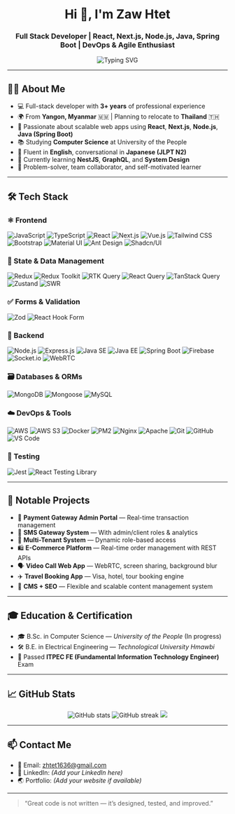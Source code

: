 <h1 align="center">Hi 👋, I'm Zaw Htet</h1>
<h3 align="center">Full Stack Developer | React, Next.js, Node.js, Java, Spring Boot | DevOps & Agile Enthusiast</h3>

<p align="center">
  <img src="https://readme-typing-svg.demolab.com?font=Fira+Code&pause=1000&center=true&width=435&lines=Frontend+%2F+Backend+Engineer;Full+Stack+JavaScript+Developer;React+%2B+Next.js+%2B+Spring+Boot;Always+Learning+New+Tech+%F0%9F%9A%80" alt="Typing SVG" />
</p>

---

## 👨‍💻 About Me

- 💻 Full-stack developer with **3+ years** of professional experience  
- 🌍 From **Yangon, Myanmar** 🇲🇲 | Planning to relocate to **Thailand** 🇹🇭  
- 🔧 Passionate about scalable web apps using **React**, **Next.js**, **Node.js**, **Java (Spring Boot)**  
- 📚 Studying **Computer Science** at University of the People  
- 💬 Fluent in **English**, conversational in **Japanese (JLPT N2)**  
- 🌱 Currently learning **NestJS**, **GraphQL**, and **System Design**  
- 🧠 Problem-solver, team collaborator, and self-motivated learner  

---

## 🛠️ Tech Stack

### ⚛️ Frontend
![JavaScript](https://img.shields.io/badge/JavaScript-F7DF1E?style=flat-square&logo=javascript&logoColor=black)
![TypeScript](https://img.shields.io/badge/TypeScript-3178C6?style=flat-square&logo=typescript)
![React](https://img.shields.io/badge/React-61DAFB?style=flat-square&logo=react)
![Next.js](https://img.shields.io/badge/Next.js-000000?style=flat-square&logo=next.js)
![Vue.js](https://img.shields.io/badge/Vue.js-4FC08D?style=flat-square&logo=vue.js)
![Tailwind CSS](https://img.shields.io/badge/Tailwind_CSS-38B2AC?style=flat-square&logo=tailwind-css)
![Bootstrap](https://img.shields.io/badge/Bootstrap-7952B3?style=flat-square&logo=bootstrap)
![Material UI](https://img.shields.io/badge/MUI-007FFF?style=flat-square&logo=mui)
![Ant Design](https://img.shields.io/badge/Ant_Design-1677FF?style=flat-square&logo=ant-design)
![Shadcn/UI](https://img.shields.io/badge/Shadcn/UI-8B5CF6?style=flat-square&logo=radix-ui)

### 🧠 State & Data Management
![Redux](https://img.shields.io/badge/Redux-764ABC?style=flat-square&logo=redux)
![Redux Toolkit](https://img.shields.io/badge/Redux_Toolkit-764ABC?style=flat-square&logo=redux)
![RTK Query](https://img.shields.io/badge/RTK_Query-FF4154?style=flat-square&logo=redux)
![React Query](https://img.shields.io/badge/React_Query-FF4154?style=flat-square&logo=react-query)
![TanStack Query](https://img.shields.io/badge/TanStack_Query-FF4154?style=flat-square&logo=tanstack)
![Zustand](https://img.shields.io/badge/Zustand-000000?style=flat-square&logo=react)
![SWR](https://img.shields.io/badge/SWR-000000?style=flat-square&logo=vercel)

### ✅ Forms & Validation
![Zod](https://img.shields.io/badge/Zod-8B5CF6?style=flat-square&logo=zod)
![React Hook Form](https://img.shields.io/badge/React_Hook_Form-EC5990?style=flat-square&logo=reacthookform)

### 🧰 Backend
![Node.js](https://img.shields.io/badge/Node.js-339933?style=flat-square&logo=node.js)
![Express.js](https://img.shields.io/badge/Express.js-000000?style=flat-square&logo=express)
![Java SE](https://img.shields.io/badge/Java_SE-007396?style=flat-square&logo=java)
![Java EE](https://img.shields.io/badge/Java_EE-007396?style=flat-square&logo=java)
![Spring Boot](https://img.shields.io/badge/Spring_Boot-6DB33F?style=flat-square&logo=spring)
![Firebase](https://img.shields.io/badge/Firebase-FFCA28?style=flat-square&logo=firebase)
![Socket.io](https://img.shields.io/badge/Socket.io-010101?style=flat-square&logo=socket.io)
![WebRTC](https://img.shields.io/badge/WebRTC-333333?style=flat-square&logo=webrtc)

### 🗃️ Databases & ORMs
![MongoDB](https://img.shields.io/badge/MongoDB-47A248?style=flat-square&logo=mongodb)
![Mongoose](https://img.shields.io/badge/Mongoose-800000?style=flat-square&logo=mongoose)
![MySQL](https://img.shields.io/badge/MySQL-4479A1?style=flat-square&logo=mysql)

### ☁️ DevOps & Tools
![AWS](https://img.shields.io/badge/AWS-232F3E?style=flat-square&logo=amazon-aws)
![AWS S3](https://img.shields.io/badge/AWS_S3-569A31?style=flat-square&logo=amazon-aws)
![Docker](https://img.shields.io/badge/Docker-2496ED?style=flat-square&logo=docker)
![PM2](https://img.shields.io/badge/PM2-2B037A?style=flat-square&logo=npm)
![Nginx](https://img.shields.io/badge/Nginx-009639?style=flat-square&logo=nginx)
![Apache](https://img.shields.io/badge/Apache-D22128?style=flat-square&logo=apache)
![Git](https://img.shields.io/badge/Git-F05032?style=flat-square&logo=git)
![GitHub](https://img.shields.io/badge/GitHub-181717?style=flat-square&logo=github)
![VS Code](https://img.shields.io/badge/VS_Code-007ACC?style=flat-square&logo=visual-studio-code)

### 🧪 Testing
![Jest](https://img.shields.io/badge/Jest-C21325?style=flat-square&logo=jest)
![React Testing Library](https://img.shields.io/badge/React_Testing_Library-E33332?style=flat-square&logo=testing-library)

---

## 🧩 Notable Projects

- 🔐 **Payment Gateway Admin Portal** — Real-time transaction management
- 📨 **SMS Gateway System** — With admin/client roles & analytics
- 🏢 **Multi-Tenant System** — Dynamic role-based access
- 🛍 **E-Commerce Platform** — Real-time order management with REST APIs
- 🗣 **Video Call Web App** — WebRTC, screen sharing, background blur
- ✈️ **Travel Booking App** — Visa, hotel, tour booking engine
- 🧾 **CMS + SEO** — Flexible and scalable content management system

---

## 🎓 Education & Certification

- 🎓 B.Sc. in Computer Science — *University of the People* (In progress)
- 🛠 B.E. in Electrical Engineering — *Technological University Hmawbi*
- 🧠 Passed **ITPEC FE (Fundamental Information Technology Engineer)** Exam

---

## 📈 GitHub Stats

<p align="center">
  <img src="https://github-readme-stats.vercel.app/api?username=zawhtet1636&show_icons=true&theme=radical" alt="GitHub stats" />
  <img src="https://github-readme-streak-stats.herokuapp.com/?user=zawhtet1636&theme=radical" alt="GitHub streak" />
<img src="https://github-readme-stats-huggingface.vercel.app/api?username=zawhtet1636&show_icons=true&theme=radical" />

</p>

---

## 📫 Contact Me

- 📧 Email: [zhtet1636@gmail.com](mailto:zhtet1636@gmail.com)
- 💼 LinkedIn: *(Add your LinkedIn here)*
- 🌏 Portfolio: *(Add your website if available)*

---

> “Great code is not written — it’s designed, tested, and improved.”

